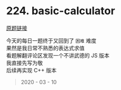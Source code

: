 # 224. basic-calculator

[原题链接](https://leetcode-cn.com/problems/basic-calculator/)

今天的每日一题终于又回到了 `困难` 难度  
果然是我日常不熟悉的表达式求值  
看题解翻评论区发现一个不讲武德的 JS 版本  
我直接先写为敬  
后续再实现 C++ 版本

> 2020 - 03 - 10
